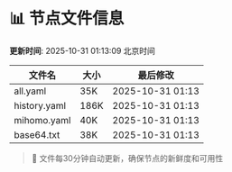 # 📊 节点文件信息

**更新时间**: 2025-10-31 01:13:09 北京时间

| 文件名 | 大小 | 最后修改 |
|--------|------|----------|
| all.yaml | 35K | 2025-10-31 01:13 |
| history.yaml | 186K | 2025-10-31 01:13 |
| mihomo.yaml | 40K | 2025-10-31 01:13 |
| base64.txt | 38K | 2025-10-31 01:13 |

> 🔄 文件每30分钟自动更新，确保节点的新鲜度和可用性
